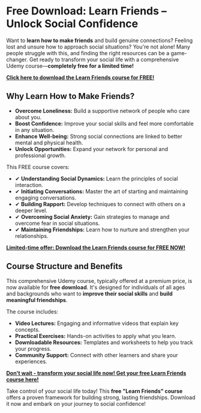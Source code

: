 # Free Download: Learn Friends – Unlock Social Confidence

Want to **learn how to make friends** and build genuine connections? Feeling lost and unsure how to approach social situations? You're not alone! Many people struggle with this, and finding the right resources can be a game-changer. Get ready to transform your social life with a comprehensive Udemy course—**completely free for a limited time!**

[**Click here to download the Learn Friends course for FREE!**](https://udemywork.com/learn-friends)

## Why Learn How to Make Friends?

*   **Overcome Loneliness:** Build a supportive network of people who care about you.
*   **Boost Confidence:** Improve your social skills and feel more comfortable in any situation.
*   **Enhance Well-being:** Strong social connections are linked to better mental and physical health.
*   **Unlock Opportunities:** Expand your network for personal and professional growth.

This FREE course covers:

*   ✔ **Understanding Social Dynamics:** Learn the principles of social interaction.
*   ✔ **Initiating Conversations:** Master the art of starting and maintaining engaging conversations.
*   ✔ **Building Rapport:** Develop techniques to connect with others on a deeper level.
*   ✔ **Overcoming Social Anxiety:** Gain strategies to manage and overcome fear in social situations.
*   ✔ **Maintaining Friendships:** Learn how to nurture and strengthen your relationships.

[**Limited-time offer: Download the Learn Friends course for FREE NOW!**](https://udemywork.com/learn-friends)

## Course Structure and Benefits

This comprehensive Udemy course, typically offered at a premium price, is now available for **free download**. It's designed for individuals of all ages and backgrounds who want to **improve their social skills** and **build meaningful friendships**.

The course includes:

*   **Video Lectures:** Engaging and informative videos that explain key concepts.
*   **Practical Exercises:** Hands-on activities to apply what you learn.
*   **Downloadable Resources:** Templates and worksheets to help you track your progress.
*   **Community Support:** Connect with other learners and share your experiences.

[**Don't wait - transform your social life now! Get your free Learn Friends course here!**](https://udemywork.com/learn-friends)

Take control of your social life today! This **free "Learn Friends" course** offers a proven framework for building strong, lasting friendships. Download it now and embark on your journey to social confidence!
